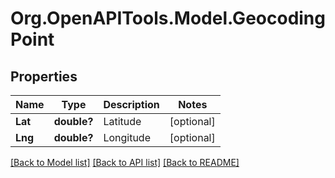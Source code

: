 # Org.OpenAPITools.Model.GeocodingPoint
## Properties

Name | Type | Description | Notes
------------ | ------------- | ------------- | -------------
**Lat** | **double?** | Latitude | [optional] 
**Lng** | **double?** | Longitude | [optional] 

[[Back to Model list]](../README.md#documentation-for-models) [[Back to API list]](../README.md#documentation-for-api-endpoints) [[Back to README]](../README.md)

